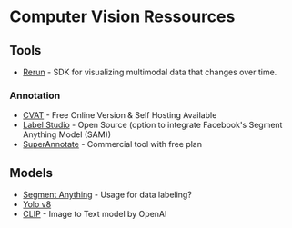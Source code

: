 # Computer Vision Ressources

## Tools
- [Rerun](https://www.rerun.io/) - SDK for visualizing multimodal data that changes over time.

### Annotation
- [CVAT](https://www.cvat.ai/) - Free Online Version & Self Hosting Available
- [Label Studio](https://github.com/HumanSignal/label-studio) - Open Source (option to integrate Facebook's Segment Anything Model (SAM))
- [SuperAnnotate](https://www.superannotate.com/) - Commercial tool with free plan


## Models
- [Segment Anything](https://segment-anything.com/dataset/index.html) - Usage for data labeling?
- [Yolo v8](https://github.com/ultralytics/ultralytics)
- [CLIP](https://github.com/openai/CLIP) - Image to Text model by OpenAI


